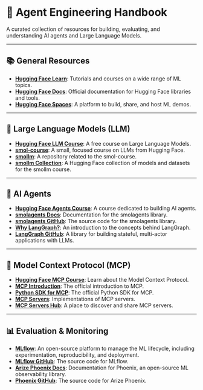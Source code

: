 # 🤖 Agent Engineering Handbook

A curated collection of resources for building, evaluating, and understanding AI agents and Large Language Models.

---

## 📚 General Resources

- **[Hugging Face Learn](https://huggingface.co/learn)**: Tutorials and courses on a wide range of ML topics.
- **[Hugging Face Docs](https://huggingface.co/docs)**: Official documentation for Hugging Face libraries and tools.
- **[Hugging Face Spaces](https://huggingface.co/spaces)**: A platform to build, share, and host ML demos.

---

## 🧠 Large Language Models (LLM)

- **[Hugging Face LLM Course](https://huggingface.co/learn/llm-course)**: A free course on Large Language Models.
- **[smol-course](https://github.com/huggingface/smol-course)**: A small, focused course on LLMs from Hugging Face.
- **[smollm](https://github.com/huggingface/smollm)**: A repository related to the smol-course.
- **[smollm Collection](https://huggingface.co/collections/HuggingFaceTB/smollm-6695016cad7167254ce15966)**: A Hugging Face collection of models and datasets for the smollm course.

---

## 🤖 AI Agents

- **[Hugging Face Agents Course](https://huggingface.co/learn/agents-course)**: A course dedicated to building AI agents.
- **[smolagents Docs](https://huggingface.co/docs/smolagents)**: Documentation for the smolagents library.
- **[smolagents GitHub](https://github.com/huggingface/smolagents)**: The source code for the smolagents library.
- **[Why LangGraph?](https://langchain-ai.github.io/langgraph/concepts/why-langgraph/)**: An introduction to the concepts behind LangGraph.
- **[LangGraph GitHub](https://github.com/langchain-ai/langgraph)**: A library for building stateful, multi-actor applications with LLMs.

---

## 🤝 Model Context Protocol (MCP)

- **[Hugging Face MCP Course](https://huggingface.co/learn/mcp-course)**: Learn about the Model Context Protocol.
- **[MCP Introduction](https://modelcontextprotocol.io/introduction)**: The official introduction to MCP.
- **[Python SDK for MCP](https://github.com/modelcontextprotocol/python-sdk)**: The official Python SDK for MCP.
- **[MCP Servers](https://github.com/modelcontextprotocol/servers)**: Implementations of MCP servers.
- **[MCP Servers Hub](https://mcpservers.org/)**: A place to discover and share MCP servers.

---

## 📊 Evaluation & Monitoring

- **[MLflow](https://mlflow.org/)**: An open-source platform to manage the ML lifecycle, including experimentation, reproducibility, and deployment.
- **[MLflow GitHub](https://github.com/mlflow/mlflow)**: The source code for MLflow.
- **[Arize Phoenix Docs](https://arize.com/docs/phoenix)**: Documentation for Phoenix, an open-source ML observability library.
- **[Phoenix GitHub](https://github.com/Arize-ai/phoenix)**: The source code for Arize Phoenix.
